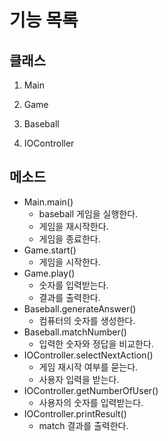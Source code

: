 # 기능 목록



## 클래스

1. Main

2. Game

3. Baseball
4. IOController



## 메소드

- Main.main() 
  - baseball 게임을 실행한다.
  - 게임을 재시작한다.
  - 게임을 종료한다.
- Game.start()
  - 게임을 시작한다.
- Game.play() 
  - 숫자를 입력받는다.
  - 결과를 출력한다.
- Baseball.generateAnswer() 
  - 컴퓨터의 숫자를 생성한다.
- Baseball.matchNumber() 
  - 입력한 숫자와 정답을 비교한다.
- IOController.selectNextAction()
  - 게임 재시작 여부를 묻는다.
  - 사용자 입력을 받는다.
- IOController.getNumberOfUser() 
  - 사용자의 숫자를 입력받는다.
- IOController.printResult()
  - match 결과를 출력한다.